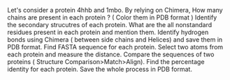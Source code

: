 Let's consider a protein 4hhb and 1mbo. By relying on Chimera,
How many chains are present in each protein  ? ( Color them in PDB format ) 
Identify the secondary strucutres of each protein.
What are the all nonstandard residues present in each protein and mention them.
Identify hydrogen bonds using Chimera ( between side chains and Helices) and save them in PDB format.
Find FASTA sequence for each protein.
Select two atoms from each protein and measure the distance.
Compare the sequences of two proteins ( Structure Comparison>Match>Align).
Find the percentage identity for each protein.
Save the whole process in PDB format.

